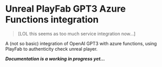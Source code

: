 #  Unreal PlayFab GPT3 Azure Functions integration

> [LOL this seems as too much service integration now...]

A (not so basic) integration of OpenAI GPT3 with azure functions, using PlayFab to authenticity check unreal player.

***Documentation is a working in progress yet...***
